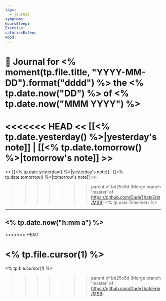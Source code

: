 ```yaml
---
tags:
  - journal
symptoms: 
hoursSleep: 
Exercise: 
caloriesEaten: 
mood:
---
```

# 📆 Journal for <% moment(tp.file.title, "YYYY-MM-DD").format("dddd") %> the <% tp.date.now("DD") %> of <% tp.date.now("MMM YYYY") %>
<<<<<<< HEAD
<< [[<% tp.date.yesterday() %>|yesterday's note]] | [[<% tp.date.tomorrow() %>|tomorrow's note]] >>
=======

<< [[<% tp.date.yesterday() %>|yesterday's note]] | [[<% tp.date.tomorrow() %>|tomorrow's note]] >>

>>>>>>> parent of bd25c6d (Merge branch 'master' of https://github.com/DudeThatsErin/MSB)
<% tp.user.Timeline() %>

---

## <% tp.date.now("h:mm a") %>
<<<<<<< HEAD

<% tp.file.cursor(1) %>
=======
<% tp.file.cursor(1) %>
>>>>>>> parent of bd25c6d (Merge branch 'master' of https://github.com/DudeThatsErin/MSB)
